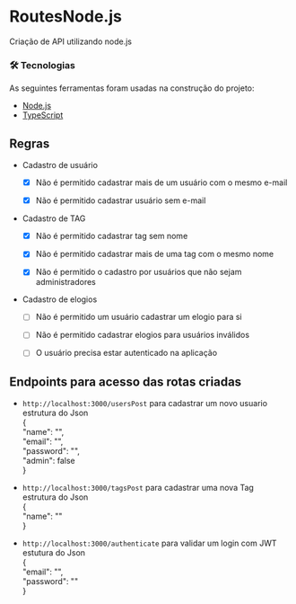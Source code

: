 # RoutesNode.js
Criação de API utilizando node.js

### 🛠 Tecnologias

As seguintes ferramentas foram usadas na construção do projeto:

- [Node.js](https://nodejs.org/en/)
- [TypeScript](https://www.typescriptlang.org/)

## Regras

- Cadastro de usuário

  - [x] Não é permitido cadastrar mais de um usuário com o mesmo e-mail

  - [x] Não é permitido cadastrar usuário sem e-mail

- Cadastro de TAG

  - [x] Não é permitido cadastrar tag sem nome

  - [x] Não é permitido cadastrar mais de uma tag com o mesmo nome

  - [x] Não é permitido o cadastro por usuários que não sejam administradores

- Cadastro de elogios

  - [ ] Não é permitido um usuário cadastrar um elogio para si

  - [ ] Não é permitido cadastrar elogios para usuários inválidos

  - [ ] O usuário precisa estar autenticado na aplicação

## Endpoints para acesso das rotas criadas
* ```http://localhost:3000/usersPost``` para cadastrar um novo usuario<br /> 
estrutura do Json<br /> 
{<br />
	"name": "",<br />
	"email": "",<br />
	"password": "",<br />
	"admin": false<br />
}<br />

* ```http://localhost:3000/tagsPost``` para cadastrar uma nova Tag<br />
estrutura do Json<br />
{<br />
	"name": ""<br />
}<br />
* ```http://localhost:3000/authenticate``` para validar um login com JWT <br />
estutura do Json<br /> 
{<br />
	"email": "",<br />
	"password": ""<br />
}




